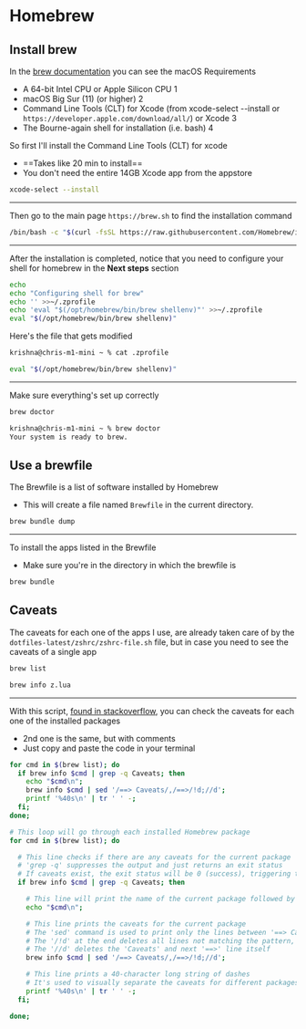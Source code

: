 # Homebrew

## Install brew

In the [brew documentation](https://docs.brew.sh/Installation)
you can see the macOS Requirements

- A 64-bit Intel CPU or Apple Silicon CPU 1
- macOS Big Sur (11) (or higher) 2
- Command Line Tools (CLT) for Xcode (from xcode-select --install or
  `https://developer.apple.com/download/all/`) or Xcode 3
- The Bourne-again shell for installation (i.e. bash) 4

So first I'll install the Command Line Tools (CLT) for xcode

- ==Takes like 20 min to install==
- You don't need the entire 14GB Xcode app from the appstore

```bash
xcode-select --install
```

---

Then go to the main page `https://brew.sh` to find the installation command

```bash
/bin/bash -c "$(curl -fsSL https://raw.githubusercontent.com/Homebrew/install/HEAD/install.sh)"
```

---

After the installation is completed, notice that you need to configure your
shell for homebrew in the **Next steps** section

```bash
echo
echo "Configuring shell for brew"
echo '' >>~/.zprofile
echo 'eval "$(/opt/homebrew/bin/brew shellenv)"' >>~/.zprofile
eval "$(/opt/homebrew/bin/brew shellenv)"
```

Here's the file that gets modified

```bash
krishna@chris-m1-mini ~ % cat .zprofile

eval "$(/opt/homebrew/bin/brew shellenv)"
```

---

Make sure everything's set up correctly

```bash
brew doctor
```

```bash
krishna@chris-m1-mini ~ % brew doctor
Your system is ready to brew.
```

## Use a brewfile

The Brewfile is a list of software installed by Homebrew

- This will create a file named `Brewfile` in the current directory.

```bash
brew bundle dump
```

---

To install the apps listed in the Brewfile

- Make sure you're in the directory in which the brewfile is

```bash
brew bundle
```

## Caveats

The caveats for each one of the apps I use, are already taken care of by the
`dotfiles-latest/zshrc/zshrc-file.sh` file, but in case you need to see
the caveats of a single app

```bash
brew list
```

```bash
brew info z.lua
```

---

With this script, [found in stackoverflow](https://stackoverflow.com/questions/13333585/how-do-i-replay-the-caveats-section-from-a-homebrew-recipe), you can check the caveats for each one of the installed packages

- 2nd one is the same, but with comments
- Just copy and paste the code in your terminal

```bash
for cmd in $(brew list); do
  if brew info $cmd | grep -q Caveats; then
    echo "$cmd\n";
    brew info $cmd | sed '/==> Caveats/,/==>/!d;//d';
    printf '%40s\n' | tr ' ' -;
  fi;
done;
```

```bash
# This loop will go through each installed Homebrew package
for cmd in $(brew list); do

  # This line checks if there are any caveats for the current package
  # 'grep -q' suppresses the output and just returns an exit status
  # If caveats exist, the exit status will be 0 (success), triggering the if block
  if brew info $cmd | grep -q Caveats; then

    # This line will print the name of the current package followed by a newline
    echo "$cmd\n";

    # This line prints the caveats for the current package
    # The 'sed' command is used to print only the lines between '==> Caveats' and the next '==>' line
    # The '/!d' at the end deletes all lines not matching the pattern, leaving only the caveats
    # The '//d' deletes the 'Caveats' and next '==>' line itself
    brew info $cmd | sed '/==> Caveats/,/==>/!d;//d';

    # This line prints a 40-character long string of dashes
    # It's used to visually separate the caveats for different packages
    printf '%40s\n' | tr ' ' -;
  fi;

done;
```
